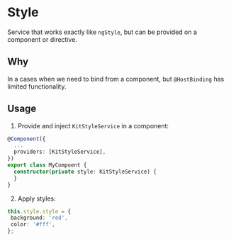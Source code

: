 # Style

Service that works exactly like `ngStyle`, but can be provided on a component or directive.


## Why

In a cases when we need to bind from a component, but `@HostBinding` has limited functionality.


## Usage

1. Provide and inject `KitStyleService` in a component:

```typescript
@Component({
  ...
  providers: [KitStyleService],
})
export class MyCompoent {
  constructor(private style: KitStyleService) {
  }
}
```

2. Apply styles:

```typescript
this.style.style = {
 background: 'red',
 color: '#fff',
};
```
